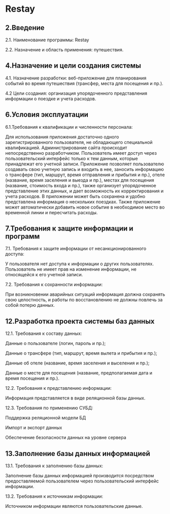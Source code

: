 # Restay
## 2.Введение
2.1. Наименование программы: Restay 

2.2. Назначение и область применения: путешествия. 
## 4.Назначение и цели создания системы
4.1. Назначение разработки: веб-приложение для планирования событий во время путешествия (трансфер, места для посещения и пр.). 

4.2 Цели создания: организация упорядоченного представления информации о поездке и учета расходов. 
## 6.Условия эксплуатации
6.1.Требования к квалификации и численности персонала: 

Для использования приложения достаточно одного зарегистрированного пользователя, не обладающего специальной квалификацией. Администрирование сайта происходит непосредственно разработчиком. Пользователь имеет доступ через пользовательский интерфейс только к тем данным, которые принадлежат его учетной записи. Приложение позволяет пользователю создавать свою учетную запись и входить в нее, заносить информацию о трансфере (тип, маршрут, время отправления и прибытия и пр.), отеле (название, время заселения и выезда и пр.), местах для посещения (название, стоимость входа и пр.), также организует упорядоченное представление этих данных, и дает возможность их корректирования и учета расходов. В приложении может быть сохранена и удобно представлена информация о нескольких поездках. Также приложение может автоматически добавить новое событие в необходимое место во временной линии и пересчитать расходы. 
## 7.Требования к защите информации и программ
7.1. Требования к защите информации от несанкционированного доступа:  

У пользователя нет доступа к информации о других пользователях. Пользователь не имеет прав на изменение информации, не относящейся к его учетной записи. 

7.2. Требования к сохранности информации: 

При возникновении аварийных ситуаций информация должна сохранять свою целостность, и работы по восстановлению не должны повлечь за собой потерю данных. 
## 12.Разработка проекта системы баз данных
12.1. Требования к составу данных: 

Данные о пользователе (логин, пароль и пр.); 

Данные о трансфере (тип, маршрут, время вылета и прибытия и пр.); 

Данные об отеле (название, время заселения и выселения и пр.); 

Данные о месте для посещения (название, предполагаемая дата и время посещения и пр.). 

12.2. Требования к представлению информации: 

Информация представляется в виде реляционной базы данных.

12.3. Требования по применению СУБД: 

Поддержка реляционной модели БД 

Импорт и экспорт данных 

Обеспечение безопасности данных на уровне сервера 
## 13.Заполнение базы данных информацией
13.1. Требования к заполнению базы данных: 

Заполнение базы данных информацией производится посредством предоставляемой пользователем через пользовательский интерфейс информации. 

13.2. Требования к источникам информации: 

Источником информации являются пользовательские данные. 
